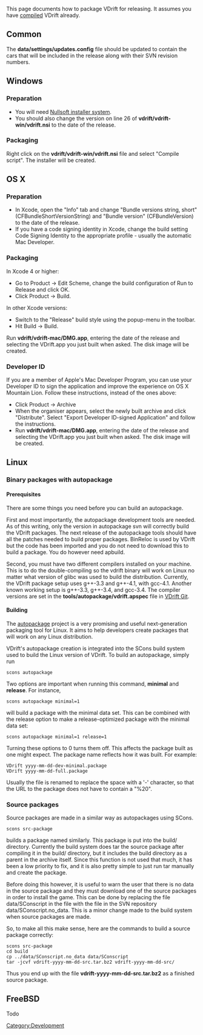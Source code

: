 This page documents how to package VDrift for releasing. It assumes you have [compiled](Compiling.md) VDrift already.

Common
------

The **data/settings/updates.config** file should be updated to contain the cars that will be included in the release along with their SVN revision numbers.

Windows
-------

### Preparation

-   You will need [Nullsoft installer system](http://nsis.sourceforge.net/).
-   You should also change the version on line 26 of **vdrift/vdrift-win/vdrift.nsi** to the date of the release.

### Packaging

Right click on the **vdrift/vdrift-win/vdrift.nsi** file and select "Compile script". The installer will be created.

OS X
----

### Preparation

-   In Xcode, open the "Info" tab and change "Bundle versions string, short" (CFBundleShortVersionString) and "Bundle version" (CFBundleVersion) to the date of the release.
-   If you have a code signing identity in Xcode, change the build setting Code Signing Identity to the appropriate profile - usually the automatic Mac Developer.

### Packaging

In Xcode 4 or higher:

-   Go to Product -&gt; Edit Scheme, change the build configuration of Run to Release and click OK.
-   Click Product -&gt; Build.

In other Xcode versions:

-   Switch to the "Release" build style using the popup-menu in the toolbar.
-   Hit Build -&gt; Build.

Run **vdrift/vdrift-mac/DMG.app**, entering the date of the release and selecting the VDrift.app you just built when asked. The disk image will be created.

### Developer ID

If you are a member of Apple's Mac Developer Program, you can use your Developer ID to sign the application and improve the experience on OS X Mountain Lion. Follow these instructions, instead of the ones above:

-   Click Product -&gt; Archive
-   When the organiser appears, select the newly built archive and click "Distribute". Select "Export Developer ID-signed Application" and follow the instructions.
-   Run **vdrift/vdrift-mac/DMG.app**, entering the date of the release and selecting the VDrift.app you just built when asked. The disk image will be created.

Linux
-----

### Binary packages with autopackage

#### Prerequisites

There are some things you need before you can build an autopackage.

First and most importantly, the autopackage development tools are needed. As of this writing, only the version in autopackage svn will correctly build the VDrift packages. The next release of the autopackage tools should have all the patches needed to build proper packages. BinReloc is used by VDrift but the code has been imported and you do not need to download this to build a package. You do however need apbuild.

Second, you must have two different compilers installed on your machine. This is to do the double-compiling so the vdrift binary will work on Linux no matter what version of glibc was used to build the distribution. Currently, the VDrift package setup uses g++-3.3 and g++-4.1, with gcc-4.1. Another known working setup is g++-3.3, g++-3.4, and gcc-3.4. The compiler versions are set in the **tools/autopackage/vdrift.apspec** file in [VDrift Git](Getting_the_development_version.md).

#### Building

The [autopackage](http://autopackage.org/) project is a very promising and useful next-generation packaging tool for Linux. It aims to help developers create packages that will work on any Linux distribution.

VDrift's autopackage creation is integrated into the SCons build system used to build the Linux version of VDrift. To build an autopackage, simply run

    scons autopackage

Two options are important when running this command, **minimal** and **release**. For instance,

    scons autopackage minimal=1

will build a package with the minimal data set. This can be combined with the release option to make a release-optimized package with the minimal data set:

    scons autopackage minimal=1 release=1

Turning these options to 0 turns them off. This affects the package built as one might expect. The package name reflects how it was built. For example:

    VDrift yyyy-mm-dd-dev-minimal.package
    VDrift yyyy-mm-dd-full.package

Usually the file is renamed to replace the space with a '-' character, so that the URL to the package does not have to contain a "%20".

### Source packages

Source packages are made in a similar way as autopackages using SCons.

    scons src-package

builds a package named similarly. This package is put into the build/ directory. Currently the build system does tar the source package after compiling it in the build/ directory, but it includes the build directory as a parent in the archive itself. Since this function is not used that much, it has been a low priority to fix, and it is also pretty simple to just run tar manually and create the package.

Before doing this however, it is useful to warn the user that there is no data in the source package and they must download one of the source packages in order to install the game. This can be done by replacing the file data/SConscript in the file with the file in the SVN repository data/SConscript.no\_data. This is a minor change made to the build system when source packages are made.

So, to make all this make sense, here are the commands to build a source package correctly:

    scons src-package
    cd build
    cp ../data/SConscript.no_data data/SConscript
    tar -jcvf vdrift-yyyy-mm-dd-src.tar.bz2 vdrift-yyyy-mm-dd-src/

Thus you end up with the file **vdrift-yyyy-mm-dd-src.tar.bz2** as a finished source package.

FreeBSD
-------

Todo

<Category:Development>
